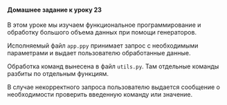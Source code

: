 #### Домашнее задание к уроку 23
В этом уроке мы изучаем функциональное программирование
и обработку большого объема данных при помощи генераторов.

Исполняемый файл `app.ppy` принимает запрос с необходимыми параметрами и
выдает пользователю обработанные данные.

Обработка команд вынесена в файл `utils.py`. Там отдельные команды
разбиты по отдельным функциям.

В случае некорректного запроса пользователю выдается сообщение о необходимости
проверить введенную команду или значение.